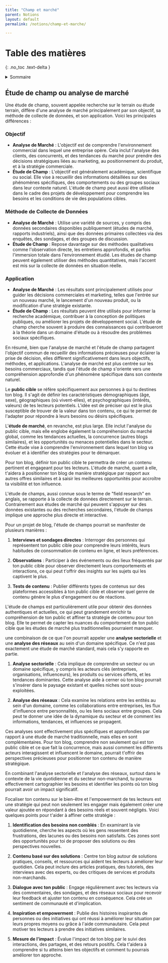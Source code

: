 ```yaml
---
title: "Champ et marché"
parent: Notions
layout: default
permalink: /notions/champ-et-marche/

---
```


# Table des matières
{: .no_toc .text-delta }

<details markdown="block">
  <summary>Sommaire</summary>
  {: .text-delta }

1. Sommaire
{:toc}
</details>


## Étude de champ ou analyse de marché

Une étude de champ, souvent appelée recherche sur le terrain ou étude terrain, diffère d'une analyse de marché principalement par son objectif, sa méthode de collecte de données, et son application. Voici les principales différences :

### Objectif

- **Analyse de Marché** : L'objectif est de comprendre l'environnement commercial dans lequel une entreprise opère. Cela inclut l'analyse des clients, des concurrents, et des tendances du marché pour prendre des décisions stratégiques liées au marketing, au positionnement du produit, et à la stratégie commerciale.
- **Étude de Champ** : L'objectif est généralement académique, scientifique ou social. Elle vise à recueillir des informations détaillées sur des phénomènes spécifiques, des comportements ou des groupes sociaux dans leur contexte naturel. L'étude de champ peut aussi être utilisée dans le cadre des projets de développement pour comprendre les besoins et les conditions de vie des populations cibles.

### Méthode de Collecte de Données

- **Analyse de Marché** : Utilise une variété de sources, y compris des données secondaires disponibles publiquement (études de marché, rapports industriels), ainsi que des données primaires collectées via des enquêtes, des sondages, et des groupes de discussion.
- **Étude de Champ** : Repose davantage sur des méthodes qualitatives comme l'observation directe, les entretiens approfondis, et parfois l'immersion totale dans l'environnement étudié. Les études de champ peuvent également utiliser des méthodes quantitatives, mais l'accent est mis sur la collecte de données en situation réelle.

### Application

- **Analyse de Marché** : Les résultats sont principalement utilisés pour guider les décisions commerciales et marketing, telles que l'entrée sur un nouveau marché, le lancement d'un nouveau produit, ou la modification d'une stratégie existante.
- **Étude de Champ** : Les résultats peuvent être utilisés pour informer la recherche académique, contribuer à la conception de politiques publiques, ou améliorer les projets de développement social. L'étude de champ cherche souvent à produire des connaissances qui contribueront à la théorie dans un domaine d'étude ou à résoudre des problèmes sociaux spécifiques.

En résumé, bien que l'analyse de marché et l'étude de champ partagent l'objectif commun de recueillir des informations précieuses pour éclairer la prise de décision, elles diffèrent significativement dans leurs objectifs, méthodes, et applications. L'analyse de marché est plus centrée sur les besoins commerciaux, tandis que l'étude de champ s'oriente vers une compréhension approfondie d'un phénomène spécifique dans son contexte naturel.

Le **public cible** se réfère spécifiquement aux personnes à qui tu destines ton blog. Il s'agit de définir les caractéristiques démographiques (âge, sexe), géographiques (où vivent-elles), et psychographiques (intérêts, valeurs) de tes lecteurs potentiels. L'idée est de préciser qui est le plus susceptible de trouver de la valeur dans ton contenu, ce qui te permet de l'adapter pour répondre à leurs besoins ou désirs spécifiques.

L'**étude de marché**, en revanche, est plus large. Elle inclut l'analyse du public cible, mais elle englobe également la compréhension du marché global, comme les tendances actuelles, la concurrence (autres blogs similaires), et les opportunités ou menaces potentielles dans le secteur. Cette étude vise à comprendre l'environnement dans lequel ton blog va évoluer et à identifier des stratégies pour te démarquer.

Pour ton blog, définir ton public cible te permettra de créer un contenu pertinent et engageant pour tes lecteurs. L'étude de marché, quant à elle, t'aidera à positionner ton blog de manière stratégique par rapport aux autres offres similaires et à saisir les meilleures opportunités pour accroître ta visibilité et ton influence.

L'étude de champs, aussi connue sous le terme de "field research" en anglais, se rapporte à la collecte de données directement sur le terrain. Contrairement aux études de marché qui peuvent s'appuyer sur des données existantes ou des recherches secondaires, l'étude de champs implique une approche plus directe et interactive.

Pour un projet de blog, l'étude de champs pourrait se manifester de plusieurs manières :

1. **Interviews et sondages directes** : Interroger des personnes qui représentent ton public cible pour comprendre leurs intérêts, leurs habitudes de consommation de contenu en ligne, et leurs préférences.
    
2. **Observations** : Participer à des événements ou des lieux fréquentés par ton public cible pour observer directement leurs comportements et interactions, ce qui peut t'offrir des insights sur les sujets qui les captivent le plus.
    
3. **Tests de contenu** : Publier différents types de contenus sur des plateformes accessibles à ton public cible et observer quel genre de contenu génère le plus d'engagement ou de réactions.
    

L'étude de champs est particulièrement utile pour obtenir des données authentiques et actuelles, ce qui peut grandement enrichir ta compréhension de ton public et affiner ta stratégie de contenu pour ton blog. Elle te permet de capter les nuances du comportement de ton public cible que les études de marché plus traditionnelles pourraient manquer.


une combinaison de ce que l'on pourrait appeler une **analyse sectorielle** et une **analyse des réseaux** au sein d'un domaine spécifique. Ce n'est pas exactement une étude de marché standard, mais cela s'y rapporte en partie.

1. **Analyse sectorielle** : Cela implique de comprendre un secteur ou un domaine spécifique, y compris les acteurs clés (entreprises, organisations, influenceurs), les produits ou services offerts, et les tendances dominantes. Cette analyse aide à cerner où ton blog pourrait s'insérer dans le paysage existant et quelles niches sont sous-exploitées.
    
2. **Analyse des réseaux** : Cela examine les relations entre les entités au sein d'un domaine, comme les collaborations entre entreprises, les flux d'influence entre personnalités, ou les liens sociaux entre groupes. Cela peut te donner une idée de la dynamique du secteur et de comment les informations, tendances, et influences se propagent.
    

Ces analyses sont effectivement plus spécifiques et approfondies par rapport à une étude de marché traditionnelle, mais elles en sont complémentaires. Pour ton blog, comprendre non seulement qui est ton public cible et ce que fait la concurrence, mais aussi comment les différents acteurs interagissent et influencent le domaine, pourrait t'offrir des perspectives précieuses pour positionner ton contenu de manière stratégique.


En combinant l'analyse sectorielle et l'analyse des réseaux, surtout dans le contexte de la vie quotidienne et du secteur non-marchand, tu pourras effectivement cartographier les besoins et identifier les points où ton blog pourrait avoir un impact significatif.

Focaliser ton contenu sur le bien-être et l'empowerment de tes lecteurs est une stratégie qui peut non seulement les engager mais également créer une valeur ajoutée en répondant à des besoins réels et souvent négligés. Voici quelques points pour t'aider à affiner cette stratégie :

1. **Identification des besoins non comblés** : En examinant la vie quotidienne, cherche les aspects où les gens ressentent des frustrations, des lacunes ou des besoins non satisfaits. Ces zones sont des opportunités pour toi de proposer des solutions ou des perspectives nouvelles.
    
2. **Contenu basé sur des solutions** : Centre ton blog autour de solutions pratiques, conseils, et ressources qui aident tes lecteurs à améliorer leur quotidien. Cela peut inclure des articles pratiques, des tutoriels, des interviews avec des experts, ou des critiques de services et produits non-marchands.
    
3. **Dialogue avec ton public** : Engage régulièrement avec tes lecteurs via des commentaires, des sondages, et des réseaux sociaux pour recevoir leur feedback et ajuster ton contenu en conséquence. Cela crée un sentiment de communauté et d'implication.
    
4. **Inspiration et empowerment** : Publie des histoires inspirantes de personnes ou des initiatives qui ont réussi à améliorer leur situation par leurs propres moyens ou grâce à l'aide communautaire. Cela peut motiver tes lecteurs à prendre des initiatives similaires.
    
5. **Mesure de l'impact** : Évalue l'impact de ton blog par le suivi des interactions, des partages, et des retours positifs. Cela t'aidera à comprendre si tu atteins bien tes objectifs et comment tu pourrais améliorer ton approche.
